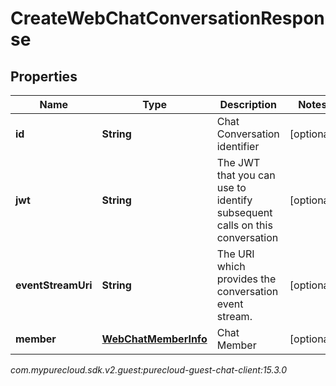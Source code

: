 # CreateWebChatConversationResponse


## Properties

| Name | Type | Description | Notes |
| ------------ | ------------- | ------------- | ------------- |
| **id** | **String** | Chat Conversation identifier |  [optional] |
| **jwt** | **String** | The JWT that you can use to identify subsequent calls on this conversation |  [optional] |
| **eventStreamUri** | **String** | The URI which provides the conversation event stream. |  [optional] |
| **member** | [**WebChatMemberInfo**](WebChatMemberInfo) | Chat Member |  [optional] |




_com.mypurecloud.sdk.v2.guest:purecloud-guest-chat-client:15.3.0_